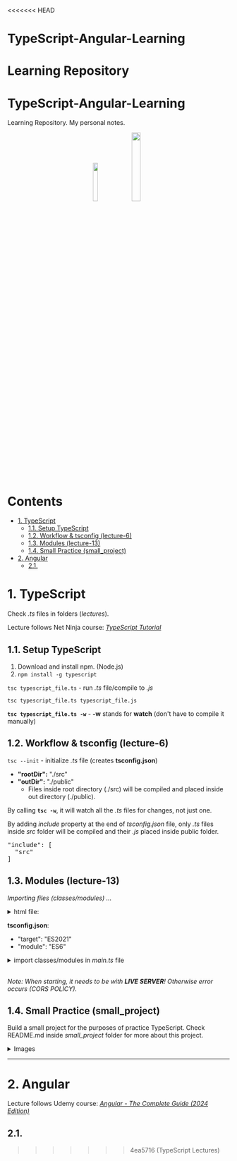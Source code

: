 <<<<<<< HEAD
# TypeScript-Angular-Learning
Learning Repository
=======
<h1> TypeScript-Angular-Learning</h1>
Learning Repository. My personal notes.

<p align = "center">
<img src = "https://upload.wikimedia.org/wikipedia/commons/thumb/4/4c/Typescript_logo_2020.svg/2048px-Typescript_logo_2020.svg.png" width = "15%">
<img src = "https://upload.wikimedia.org/wikipedia/commons/thumb/c/cf/Angular_full_color_logo.svg/1200px-Angular_full_color_logo.svg.png" width = "20%">
</p>

<h1> Contents</h1>

- [1. TypeScript](#1-typescript)
  - [1.1. Setup TypeScript](#11-setup-typescript)
  - [1.2. Workflow \& tsconfig (lecture-6)](#12-workflow--tsconfig-lecture-6)
  - [1.3. Modules (lecture-13)](#13-modules-lecture-13)
  - [1.4. Small Practice (small\_project)](#14-small-practice-small_project)
- [2. Angular](#2-angular)
  - [2.1.](#21)


# 1. TypeScript

Check _.ts_ files in folders (_lectures_).

Lecture follows Net Ninja course: <a href = "">_TypeScript Tutorial_</a>

## 1.1. Setup TypeScript

1. Download and install npm. (Node.js)
2. `npm install -g typescript`

`tsc typescript_file.ts` - run _.ts_ file/compile to _.js_

`tsc typescript_file.ts typescript_file.js`

__`tsc typescript_file.ts -w`__ - __-w__ stands for __watch__ (don't have to compile it manually)

## 1.2. Workflow & tsconfig (lecture-6)

`tsc --init` - initialize _.ts_ file (creates __tsconfig.json__)

- __"rootDir":__ "./src"
- __"outDir":__ "./public"
  - Files inside root directory (./src) will be compiled and placed inside out directory (./public).

By calling __`tsc -w`__, it will watch all the _.ts_ files for changes, not just one.

By adding _include_ property at the end of _tsconfig.json_ file, only _.ts_ files inside _src_ folder will be compiled and their _.js_ placed inside public folder.
<pre>"include": [
  "src"
]</pre>

## 1.3. Modules (lecture-13)

_Importing files (classes/modules) ..._

<details>
<summary>html file:</summary>
<pre><script type="module" src='app.js'></script></pre>
</details>

__tsconfig.json__:

- "target": "ES2021"
- "module": "ES6"

<details>
<summary>import classes/modules in <i>main.ts</i> file</summary>
<pre>import {Invoice} from './classes,modules/Invoice.js'</pre>
</details>

<br/>

_Note: When starting, it needs to be with __LIVE SERVER__! Otherwise error occurs (CORS POLICY)._

## 1.4. Small Practice (small_project)

Build a small project for the purposes of practice TypeScript. Check README.md inside _small_project_ folder for more about this project.

<details>
<summary>Images</summary>
  <img src = "./typescript/small_project/images/cards.PNG">
</details>

<hr/>

# 2. Angular

Lecture follows Udemy course: <a href = "https://www.udemy.com/course/the-complete-guide-to-angular-2"> _Angular - The Complete Guide (2024 Edition)_ </a>

## 2.1. 

>>>>>>> 4ea5716 (TypeScript Lectures)
